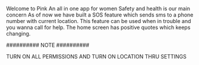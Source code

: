 Welcome to Pink
An all in one app for women
Safety and health is our main concern
As of now we have built a SOS feature which sends sms to a phone number with current location. This feature can be used when in trouble and you wanna call for help.
The home screen has positive quotes which keeps changing.

##########
NOTE
##########

TURN ON ALL PERMISSIONS AND TURN ON LOCATION THRU SETTINGS



